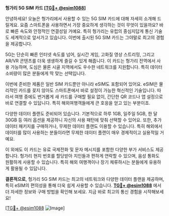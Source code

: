 **헝가리 5G SIM 카드 [[TG💪+ @esim1088](https://t.me/s/esim1088)]**

안녕하세요! 오늘은 헝가리에서 사용할 수 있는 5G SIM 카드에 대해 자세히 소개해 드릴게요. 요즘 스마트폰을 사용하면서 가장 중요하게 생각하는 것이 무엇이 있을까요? 바로 빠른 속도와 안정적인 연결성일 거예요. 특히 헝가리는 유럽의 중심지답게 통신 기술도 세계적으로 앞서가고 있습니다. 이번에 출시된 5G SIM 카드는 그야말로 최고의 경험을 제공합니다.

5G는 단순히 빠른 인터넷 속도를 넘어, 실시간 게임, 고화질 영상 스트리밍, 그리고 AR/VR 콘텐츠를 더욱 생생하게 즐길 수 있게 해줍니다. 이 카드는 헝가리 전역에서 사용 가능하며, 도심은 물론 시골 지역에서도 우수한 네트워크를 지원합니다. 특히 데이터 소비량이 많은 분들에게 딱 맞는 선택입니다.

이번에 준비한 제품은 일반 SIM 카드뿐만 아니라 eSIM도 포함되어 있어요. eSIM은 물리적인 카드를 꽂지 않아도 스마트폰에서 바로 설정이 가능한 혁신적인 기술입니다. 따라서 여행 중에도 번거롭게 새 카드를 구매할 필요 없이, 간단한 QR 코드나 앱 설정으로 바로 연결할 수 있답니다. 특히 해외여행객들에게 큰 호응을 얻고 있는 부분이죠.

다양한 데이터 플랜도 준비되어 있습니다. 기본적으로 하루 1GB, 일주일 5GB, 한 달 30GB 등 여러 옵션을 제공하니 자신의 사용 패턴에 맞춰 선택할 수 있어요. 또한, 추가 데이터 패키지를 구매하거나, 무제한 데이터 플랜도 이용할 수 있습니다. 특히 해외에서 데이터를 많이 사용하는 분들이라면 무제한 데이터 플랜이 매우 경제적이고 실용적일 거예요.

이 외에도 이 카드는 유료 국제전화 및 문자 메시지를 포함한 다양한 부가 서비스도 제공합니다. 헝가리 현지 번호를 할당받아 지인들과 편하게 연락할 수 있으며, 음성 통화도 원활하게 사용할 수 있습니다. 특히 해외 여행객이나 장기 체류하시는 분들에게 유용하게 활용될 수 있답니다.

**결론적으로**, 헝가리 5G SIM 카드는 최고의 네트워크와 다양한 데이터 플랜을 제공하며, 특히 eSIM의 편의성을 통해 더욱 쉽게 사용할 수 있습니다. **[TG💪+ @esim1088](https://t.me/s/esim1088)** 에서 더 자세한 정보와 구매 방법을 확인해 보세요. 지금 바로 최고의 통신 경험을 시작해보세요!

[[TG💪+ @esim1088](https://t.me/s/esim1088) ![Image](https://i.postimg.cc/Y0z9fWf4/image.png)]